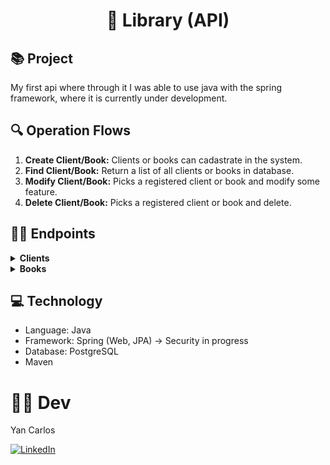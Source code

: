 <h1 align="center">
📖 Library (API)
</h1>

## 📚 Project

My first api where through it I was able to use java with the spring framework, where it is currently under development.

## 🔍 Operation Flows

1. **Create Client/Book:** Clients or books can cadastrate in the system.
2. **Find Client/Book:** Return a list of all clients or books in database.
3. **Modify Client/Book:** Picks a registered client or book and modify some feature.
4. **Delete Client/Book:** Picks a registered client or book and delete.

## 👨‍💻 Endpoints

<details>
    <summary><b>Clients</b></summary>
    <img src="./images/pg01- backend.png" alt="">
</details>

<details>
    <summary><b>Books</b></summary>
   <img src="./images/pg02-backend.png" alt="">
</details>

## 💻 Technology
- Language: Java
- Framework: Spring (Web, JPA) -> Security in progress
- Database: PostgreSQL
- Maven

# 👨‍💻 Dev
Yan Carlos

[![LinkedIn](https://img.shields.io/badge/LinkedIn-0077B5?style=for-the-badge&logo=linkedin&logoColor=white)](https://www.linkedin.com/in/yan-carlos-00a740251/)
